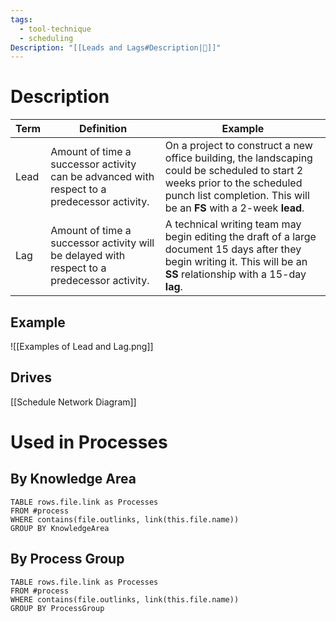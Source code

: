 ```yaml
---
tags:
  - tool-technique
  - scheduling
Description: "[[Leads and Lags#Description|📝]]"
---
```

# Description
| Term | Definition | Example |
| ---- | ---- | ---- |
| Lead | Amount of time a successor activity can be advanced with respect to a predecessor activity. | On a project to construct a new office building, the landscaping could be scheduled to start 2 weeks prior to the scheduled punch list completion. This will be an **FS** with a 2-week **lead**. |
| Lag | Amount of time a successor activity will be delayed with respect to a predecessor activity. | A technical writing team may begin editing the draft of a large document 15 days after they begin writing it. This will be an **SS** relationship with a 15-day **lag**. |
## Example
![[Examples of Lead and Lag.png]]
## Drives
[[Schedule Network Diagram]]
# Used in Processes
## By Knowledge Area
```dataview
TABLE rows.file.link as Processes
FROM #process 
WHERE contains(file.outlinks, link(this.file.name))
GROUP BY KnowledgeArea
```
## By Process Group
```dataview
TABLE rows.file.link as Processes
FROM #process 
WHERE contains(file.outlinks, link(this.file.name))
GROUP BY ProcessGroup
```

